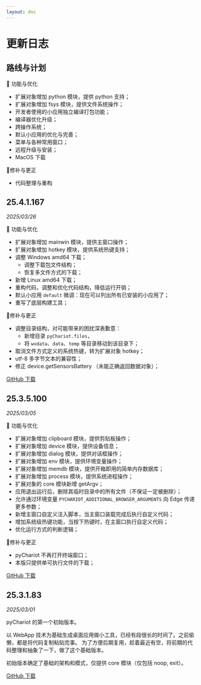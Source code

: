 ```yaml
---
layout: doc
---
```


# 更新日志

## 路线与计划

🚀 功能与优化

- 扩展对象增加 python 模块，提供 python 支持；
- 扩展对象增加 fsys 模块，提供文件系统操作；
- 开发者使用的小应用独立编译打包功能；
- 编译器优化升级；
- 跨操作系统；
- 默认小应用的优化与完善；
- 菜单与各种常用窗口；
- 远程升级与安装；
- MacOS 下载

[//]: # (- 新增主窗口事件的自定义脚本支持；)

🐞修补与更正

- 代码整理与重构

## 25.4.1.167

*2025/03/26*

🚀 功能与优化

- 扩展对象增加 mainwin 模块，提供主窗口操作；
- 扩展对象增加 hotkey 模块，提供系统热键支持；
- 调整 Windows amd64 下载；
  - 调整下载包文件结构；
  - 恢复多文件方式的下载；
- 新增 Linux amd64 下载；
- 重构代码，调整和优化代码结构，降低运行开销；
- 默认小应用 `default` 微调：现在可以列出所有已安装的小应用了；
- 重写了底层构建工具；

🐞修补与更正

- 调整目录结构，对可能带来的困扰深表歉意：
    - 新增目录 `pyChariot.files`，
    - 将 `wvdata`、`data`、`temp` 等目录移动到该目录下；
- 取消文件方式定义的系统热键，转为扩展对象 hotkey；
- utf-8 多字节文本的兼容性；
- 修正 device.getSensorsBattery （未能正确返回数据对象）；

[GitHub 下载](https://github.com/Chanix/pyChariot/releases/tag/v25.3.5.100)

## 25.3.5.100

*2025/03/05*

🚀 功能与优化

- 扩展对象增加 clipboard 模块，提供剪贴板操作；
- 扩展对象增加 device 模块，提供设备信息；
- 扩展对象增加 dialog 模块，提供对话框操作；
- 扩展对象增加 env 模块，提供环境变量操作；
- 扩展对象增加 memdb 模块，提供开箱即用的简单内存数据库；
- 扩展对象增加 process 模块，提供系统进程操作；
- 扩展对象的 core 模块新增 getArgv；
- 应用退出运行后，删除其临时目录中的所有文件（不保证一定被删除）；
- 允许通过环境变量 `PYCHARIOT_ADDITIONAL_BROWSER_ARGUMENTS` 向 Edge 传递更多参数；
- 新增主窗口自定义注入脚本，当主窗口装载完成后执行自定义代码；
- 增加系统级热键功能，当按下热键时，在主窗口执行自定义代码；
- 优化运行方式的判断逻辑；

🐞修补与更正

- pyChariot 不再打开终端窗口；
- 本版只提供单可执行文件的下载；

[GitHub 下载](https://github.com/Chanix/pyChariot/releases/tag/v25.3.5.100)

## 25.3.1.83

*2025/03/01*

pyChariot 的第一个初始版本。

以 WebApp 技术为基础生成桌面应用做小工具，已经有段很长的时间了。之前偷懒，都是将代码复制粘贴完事。
为了方便后期复用，趁着最近有空，将前期的代码整理和抽象了一下，做了这个基础版本。

初始版本确定了基础的架构和模式，仅提供 core 模块（仅包括 noop, exit）。

[GitHub 下载](https://github.com/Chanix/pyChariot/releases/tag/v25.3.1.83)


[//]: # (⚡🚀🐞)
